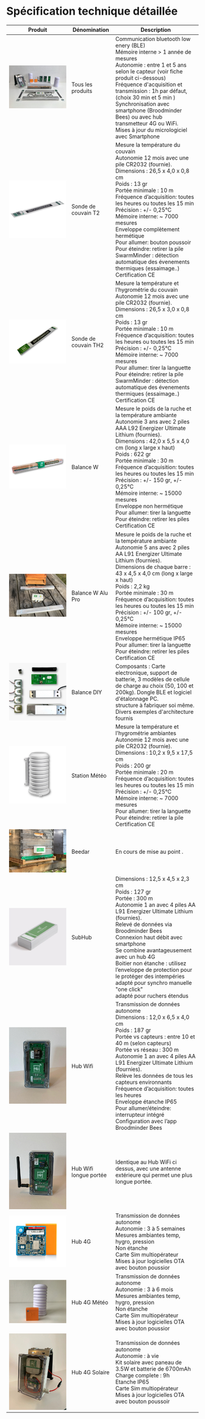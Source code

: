 # Spécification technique détaillée


| **Produit** | **Dénomination** | **Description** |
|-            |--               |--                  |
|  ![](./images/products/gamme_complete.jpg#smallImg) | Tous les produits       |Communication bluetooth low enery (BLE) <br> Mémoire interne > 1 année de mesures <br> Autonomie : entre 1 et 5 ans selon le capteur (voir fiche produit ci-dessous) <br> Fréquence d'acquisition et transmission : 1h par défaut, (choix 30 min et 5 min ) <br> Synchronisation avec smartphone (Broodminder Bees) ou avec hub transmetteur 4G ou WiFi. <br> Mises à jour du micrologiciel avec Smartphone  |
| ![](./images/products/t2.png#smallImg) | Sonde de couvain T2 | Mesure la température du couvain <br>  Autonomie 12 mois avec une pile CR2032 (fournie). <br> Dimensions : 26,5 x 4,0 x 0,8 cm <br> Poids : 13 gr <br>  Portée minimale : 10 m <br> Fréquence d’acquisition: toutes les heures ou toutes les 15 min <br> Précision : +/- 0,25°C <br> Mémoire interne: ~ 7000 mesures <br> Enveloppe complètement hermétique <br> Pour allumer: bouton poussoir <br> Pour éteindre: retirer la pile <br> SwarmMinder : détection automatique des évenements thermiques (essaimage..) <br> Certification CE |
| ![](./images/products/th2.png#smallImg) | Sonde de couvain TH2 | Mesure la température et l'hygrométrie du couvain <br>  Autonomie 12 mois avec une pile CR2032 (fournie). <br> Dimensions : 26,5 x 3,0 x 0,8 cm <br> Poids : 13 gr <br>  Portée minimale : 10 m <br>  Fréquence d’acquisition: toutes les heures ou toutes les 15 min <br> Précision : +/- 0,25°C <br> Mémoire interne: ~ 7000 mesures <br> Pour allumer: tirer la languette <br> Pour éteindre: retirer la pile <br> SwarmMinder : détection automatique des évenements thermiques (essaimage..) <br> Certification CE |
| ![](./images/products/w.png#smallImg) | Balance W | Mesure le poids de la ruche et la température ambiante <br>  Autonomie 3 ans avec 2 piles AAA L92 Energizer Ultimate Lithium (fournies). <br> Dimensions : 42,0 x 5,5 x 4,0 cm (long x large x haut) <br> Poids : 622 gr <br>  Portée minimale : 30 m <br> Fréquence d’acquisition: toutes les heures ou toutes les 15 min <br> Précision : +/- 150 gr, +/- 0,25°C <br> Mémoire interne: ~ 15000 mesures <br> Enveloppe non hermétique <br> Pour allumer: tirer la languette <br> Pour éteindre: retirer les piles <br> Certification CE |
| ![](./images/products/W_alu_Pro.jpg#smallImg) | Balance W Alu Pro |  Mesure le poids de la ruche et la température ambiante <br>  Autonomie 5 ans avec 2 piles AA L91 Energizer Ultimate Lithium (fournies). <br> Dimensions de chaque barre : 43 x 4,5 x 4,0 cm (long x large x haut) <br> Poids : 2,2 kg <br>  Portée minimale : 30 m <br> Fréquence d’acquisition: toutes les heures ou toutes les 15 min <br> Précision : +/- 100 gr, +/- 0,25°C <br> Mémoire interne: ~ 15000 mesures <br> Enveloppe hermétique IP65 <br> Pour allumer: tirer la languette <br> Pour éteindre: retirer les piles <br> Certification CE |
| ![](./images/products/diy_all.png#smallImg) | Balance DIY | Composants : Carte electronique, support de batterie, 3 modèles de cellule de charge au choix (50, 100 et 200kg). Dongle BLE et logiciel d'étalonnage PC. <br> structure à fabriquer soi même. <br> Divers exemples d'architecture fournis |
| ![](./images/products/meteo.png#smallImg) | Station Météo | Mesure la température et l'hygrométrie ambiantes <br>  Autonomie 12 mois avec une pile CR2032 (fournie). <br> Dimensions : 10,2 x 9,5 x 17,5 cm <br> Poids : 200 gr <br>  Portée minimale : 20 m <br>  Fréquence d’acquisition: toutes les heures ou toutes les 15 min <br> Précision : +/- 0,25°C <br> Mémoire interne: ~ 7000 mesures <br> Pour allumer: tirer la languette <br> Pour éteindre: retirer la pile <br> Certification CE |
| ![](./images/products/beedar.jpg#smallImg) | Beedar | En cours de mise au point . |
| ![](./images/products/subHub.jpg#smallImg) | SubHub | Dimensions : 12,5 x 4,5 x 2,3 cm <br> Poids : 127 gr <br> Portée : 300 m <br>  Autonomie 1 an avec 4 piles AA L91 Energizer Ultimate Lithium (fournies).<br> Relevé de données via Broodminder Bees <br> Connexion haut débit avec smartphone <br> Se combine avantageusement avec un hub 4G <br> Boitier non étanche : utilisez l’enveloppe de protection pour le protéger des intempéries <br> adapté pour synchro manuelle "one click" <br> adapté pour ruchers étendus |
| ![](./images/products/xwifi.jpg#smallImg) | Hub Wifi | Transmission de données autonome <br> Dimensions : 12,0 x 6,5 x 4,0 cm <br> Poids : 187 gr <br> Portée vs capteurs : entre 10 et 40 m (selon capteurs) <br> Portée vs réseau : 300 m <br>  Autonomie 1 an avec 4 piles AA L91 Energizer Ultimate Lithium (fournies).<br> Relève les données de tous les capteurs environnants <br>Fréquence d’acquisition: toutes les heures <br>  Enveloppe étanche IP65 <br> Pour allumer/éteindre: interrupteur intégré <br> Configuration avec l’app Broodminder Bees |
| ![](./images/products/xwifi_ext.jpg#smallImg) | Hub Wifi longue portée | Identique au Hub WiFi ci dessus, avec une antenne extérieure qui permet une plus longue portée. |
| ![](./images/products/t91.png#smallImg) | Hub 4G | Transmission de données autonome <br> Autonomie : 3 à 5 semaines <br> Mesures ambiantes temp, hygro, pression <br> Non étanche <br> Carte Sim multiopérateur <br> Mises à jour logicielles OTA avec bouton poussior|
| ![](./images/products/t91_weather.jpg#smallImg) | Hub 4G Météo | Transmission de données autonome <br> Autonomie : 3 à 6 mois <br> Mesures ambiantes temp, hygro, pression <br> Non étanche <br> Carte Sim multiopérateur <br> Mises à jour logicielles OTA avec bouton poussior|
| ![](./images/products/t91_solar.jpg#smallImg) | Hub 4G Solaire | Transmission de données autonome <br> Autonomie : à vie <br> Kit solaire avec paneau de 3.5W et batterie de 6700mAh <br> Charge complete : 9h <br> Etanche IP65 <br> Carte Sim multiopérateur <br> Mises à jour logicielles OTA avec bouton poussoir |



